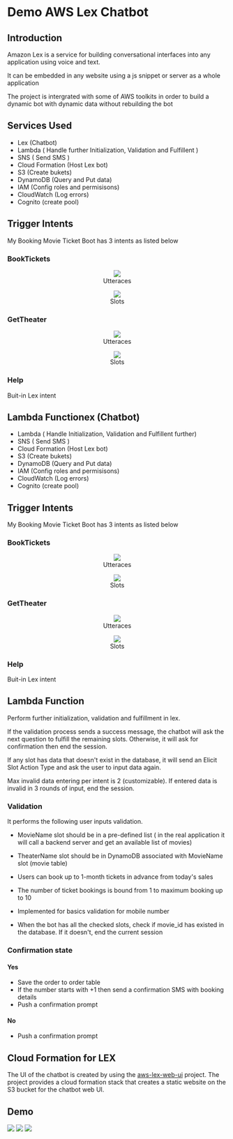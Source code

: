 # Demo AWS Lex Chatbot

## Introduction

Amazon Lex is a service for building conversational interfaces into any application using voice and text.

It can be embedded in any website using a js snippet or server as a whole application

The project is intergrated with some of AWS toolkits in order to build a dynamic bot with dynamic data without rebuilding the bot

## Services Used

- Lex (Chatbot)
- Lambda ( Handle further Initialization, Validation and Fulfillent )
- SNS ( Send SMS )
- Cloud Formation (Host Lex bot)
- S3 (Create bukets)
- DynamoDB (Query and Put data)
- IAM (Config roles and permisisons)
- CloudWatch (Log errors)
- Cognito (create pool)

## Trigger Intents

My Booking Movie Ticket Boot has 3 intents as listed below

### BookTickets

<figure align="center">
  <img src="./imgs/bt_u.png" />
  <figcaption>Utteraces</figcaption>
</figure>
<figure align="center">
  <img src="./imgs/bt_s.png" />
  <figcaption>Slots</figcaption>
</figure>

### GetTheater

<figure align="center">
  <img src="./imgs/gt_u.png" />
  <figcaption>Utteraces</figcaption>
</figure>
<figure align="center">
  <img src="./imgs/gt_s.png" />
  <figcaption>Slots</figcaption>
</figure>

### Help

Buit-in Lex intent

## Lambda Functionex (Chatbot)

- Lambda ( Handle Initialization, Validation and Fulfillent further)
- SNS ( Send SMS )
- Cloud Formation (Host Lex bot)
- S3 (Create bukets)
- DynamoDB (Query and Put data)
- IAM (Config roles and permisisons)
- CloudWatch (Log errors)
- Cognito (create pool)

## Trigger Intents

My Booking Movie Ticket Boot has 3 intents as listed below

### BookTickets

<figure align="center">
  <img src="./imgs/bt_u.png" />
  <figcaption align="center">Utteraces</figcaption>
</figure>
<figure align="center">
  <img src="./imgs/bt_s.png" />
  <figcaption align="center">Slots</figcaption>
</figure>

### GetTheater

<figure align="center">
  <img src="./imgs/gt_u.png" />
  <figcaption align="center">Utteraces</figcaption>
</figure>
<figure align="center">
  <img src="./imgs/gt_s.png" />
  <figcaption align="center">Slots</figcaption>
</figure>

### Help

Buit-in Lex intent

## Lambda Function

Perform further initialization, validation and fulfillment in lex.

If the validation process sends a success message, the chatbot will ask the next question to fulfill the remaining slots. Otherwise, it will ask for confirmation then end the session.

If any slot has data that doesn't exist in the database, it will send an Elicit Slot Action Type and ask the user to input data again.

Max invalid data entering per intent is 2 (customizable). If entered data is invalid in 3 rounds of input, end the session.

### Validation

It performs the following user inputs validation.

- MovieName slot should be in a pre-defined list ( in the real application it will call a backend server and get an available list of movies)

- TheaterName slot should be in DynamoDB associated with MovieName slot (movie table)

- Users can book up to 1-month tickets in advance from today's sales

- The number of ticket bookings is bound from 1 to maximum booking up to 10

- Implemented for basics validation for mobile number

- When the bot has all the checked slots, check if movie_id has existed in the database. If it doesn't, end the current session

### Confirmation state

#### Yes

- Save the order to order table
- If the number starts with +1 then send a confirmation SMS with booking details
- Push a confirmation prompt

#### No

- Push a confirmation prompt

## Cloud Formation for LEX

The UI of the chatbot is created by using the [aws-lex-web-ui](https://github.com/aws-samples/aws-lex-web-ui) project. The project provides a cloud formation stack that creates a static website on the S3 bucket for the chatbot web UI.


## Demo
![](imgs/gt_i.png)
![](imgs/bt_i.png)
![](imgs/help_i.png)